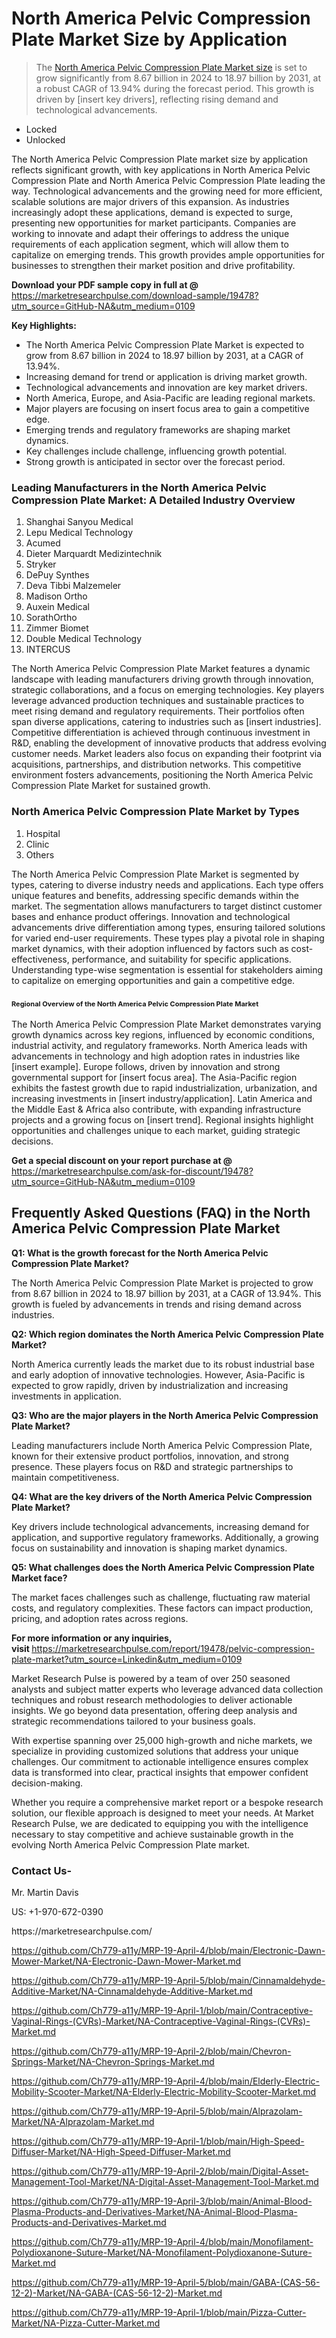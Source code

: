 <h1>North America Pelvic Compression Plate Market&nbsp;Size by Application</h1><blockquote><p>The <a href="https://marketresearchpulse.com/download-sample/19478?utm_source=GitHub-NA&amp;utm_medium=0109">North America Pelvic Compression Plate Market size</a> is set to grow significantly from 8.67 billion in 2024 to 18.97 billion by 2031, at a robust CAGR of 13.94% during the forecast period. This growth is driven by [insert key drivers], reflecting rising demand and technological advancements.</p></blockquote><ul><li>Locked<li> Unlocked</li></ul><p>The North America Pelvic Compression Plate market size by application reflects significant growth, with key applications in North America Pelvic Compression Plate and North America Pelvic Compression Plate leading the way. Technological advancements and the growing need for more efficient, scalable solutions are major drivers of this expansion. As industries increasingly adopt these applications, demand is expected to surge, presenting new opportunities for market participants. Companies are working to innovate and adapt their offerings to address the unique requirements of each application segment, which will allow them to capitalize on emerging trends. This growth provides ample opportunities for businesses to strengthen their market position and drive profitability.</p><p><strong>Download your PDF sample copy in full at @ </strong><a href="https://marketresearchpulse.com/download-sample/19478?utm_source=GitHub-NA&amp;utm_medium=0109">https://marketresearchpulse.com/download-sample/19478?utm_source=GitHub-NA&amp;utm_medium=0109</a></p><p><strong>Key Highlights: </strong></p><ul><li>The North America Pelvic Compression Plate Market is expected to grow from 8.67 billion in 2024 to 18.97 billion by 2031, at a CAGR of 13.94%.</li><li>Increasing demand for trend or application is driving market growth.</li><li>Technological advancements and innovation are key market drivers.</li><li>North America, Europe, and Asia-Pacific are leading regional markets.</li><li>Major players are focusing on insert focus area to gain a competitive edge.</li><li>Emerging trends and regulatory frameworks are shaping market dynamics.</li><li>Key challenges include challenge, influencing growth potential.</li><li>Strong growth is anticipated in sector over the forecast period.</li></ul><h3>Leading Manufacturers in the North America Pelvic Compression Plate Market: A Detailed Industry Overview</h3><ol><li>Shanghai Sanyou Medical</li><li>Lepu Medical Technology</li><li>Acumed</li><li>Dieter Marquardt Medizintechnik</li><li>Stryker</li><li>DePuy Synthes</li><li>Deva Tibbi Malzemeler</li><li>Madison Ortho</li><li>Auxein Medical</li><li>SorathOrtho</li><li>Zimmer Biomet</li><li>Double Medical Technology</li><li>INTERCUS</li></ol><div class="flex max-w-full flex-col flex-grow"><div class="min-h-8 text-message flex w-full flex-col items-end gap-2 whitespace-normal break-words [.text-message+&amp;]:mt-5" dir="auto" data-message-author-role="assistant" data-message-id="fd8432e4-4910-450d-b182-61b7bfb0a01f" data-message-model-slug="gpt-4o"><div class="flex w-full flex-col gap-1 empty:hidden first:pt-[3px]"><div class="markdown prose w-full break-words dark:prose-invert light"><p>The North America Pelvic Compression Plate Market features a dynamic landscape with leading manufacturers driving growth through innovation, strategic collaborations, and a focus on emerging technologies. Key players leverage advanced production techniques and sustainable practices to meet rising demand and regulatory requirements. Their portfolios often span diverse applications, catering to industries such as [insert industries]. Competitive differentiation is achieved through continuous investment in R&amp;D, enabling the development of innovative products that address evolving customer needs. Market leaders also focus on expanding their footprint via acquisitions, partnerships, and distribution networks. This competitive environment fosters advancements, positioning the North America Pelvic Compression Plate Market for sustained growth.</p></div></div></div></div><h3>North America Pelvic Compression Plate Market by Types</h3><ol><li>Hospital<li> Clinic<li> Others</li></ol><div class="flex max-w-full flex-col flex-grow"><div class="min-h-8 text-message flex w-full flex-col items-end gap-2 whitespace-normal break-words [.text-message+&amp;]:mt-5" dir="auto" data-message-author-role="assistant" data-message-id="084470be-0bb7-4664-bddf-5156b4f41249" data-message-model-slug="gpt-4o-mini"><div class="flex w-full flex-col gap-1 empty:hidden first:pt-[3px]"><div class="markdown prose w-full break-words dark:prose-invert light"><p>The North America Pelvic Compression Plate Market is segmented by types, catering to diverse industry needs and applications. Each type offers unique features and benefits, addressing specific demands within the market. The segmentation allows manufacturers to target distinct customer bases and enhance product offerings. Innovation and technological advancements drive differentiation among types, ensuring tailored solutions for varied end-user requirements. These types play a pivotal role in shaping market dynamics, with their adoption influenced by factors such as cost-effectiveness, performance, and suitability for specific applications. Understanding type-wise segmentation is essential for stakeholders aiming to capitalize on emerging opportunities and gain a competitive edge.</p></div></div></div></div><h3><span style="font-size: 11px;">Regional Overview of the North America Pelvic Compression Plate Market</span></h3><div class="flex max-w-full flex-col flex-grow"><div class="min-h-8 text-message flex w-full flex-col items-end gap-2 whitespace-normal break-words [.text-message+&amp;]:mt-5" dir="auto" data-message-author-role="assistant" data-message-id="e9038762-ce64-4e30-91c9-9bd413514231" data-message-model-slug="gpt-4o-mini"><div class="flex w-full flex-col gap-1 empty:hidden first:pt-[3px]"><div class="markdown prose w-full break-words dark:prose-invert light"><p>The North America Pelvic Compression Plate Market demonstrates varying growth dynamics across key regions, influenced by economic conditions, industrial activity, and regulatory frameworks. North America leads with advancements in technology and high adoption rates in industries like [insert example]. Europe follows, driven by innovation and strong governmental support for [insert focus area]. The Asia-Pacific region exhibits the fastest growth due to rapid industrialization, urbanization, and increasing investments in [insert industry/application]. Latin America and the Middle East &amp; Africa also contribute, with expanding infrastructure projects and a growing focus on [insert trend]. Regional insights highlight opportunities and challenges unique to each market, guiding strategic decisions.</p></div></div></div></div><p><strong>Get a special discount on your report purchase at @ </strong><a href="https://marketresearchpulse.com/ask-for-discount/19478?utm_source=GitHub-NA&amp;utm_medium=0109">https://marketresearchpulse.com/ask-for-discount/19478?utm_source=GitHub-NA&amp;utm_medium=0109</a></p><h2>Frequently Asked Questions (FAQ) in the North America Pelvic Compression Plate Market</h2><p><strong>Q1: What is the growth forecast for the North America Pelvic Compression Plate Market?</strong></p><p>The North America Pelvic Compression Plate Market is projected to grow from 8.67 billion in 2024 to 18.97 billion by 2031, at a CAGR of 13.94%. This growth is fueled by advancements in trends and rising demand across industries.</p><p><strong>Q2: Which region dominates the North America Pelvic Compression Plate Market?</strong></p><p>North America currently leads the market due to its robust industrial base and early adoption of innovative technologies. However, Asia-Pacific is expected to grow rapidly, driven by industrialization and increasing investments in application.</p><p><strong>Q3: Who are the major players in the North America Pelvic Compression Plate Market?</strong></p><p>Leading manufacturers include North America Pelvic Compression Plate, known for their extensive product portfolios, innovation, and strong presence. These players focus on R&amp;D and strategic partnerships to maintain competitiveness.</p><p><strong>Q4: What are the key drivers of the North America Pelvic Compression Plate Market?</strong></p><p>Key drivers include technological advancements, increasing demand for application, and supportive regulatory frameworks. Additionally, a growing focus on sustainability and innovation is shaping market dynamics.</p><p><strong>Q5: What challenges does the North America Pelvic Compression Plate Market face?</strong></p><p>The market faces challenges such as challenge, fluctuating raw material costs, and regulatory complexities. These factors can impact production, pricing, and adoption rates across regions.</p><p><strong>For more information or any inquiries, visit&nbsp;</strong><a href="https://marketresearchpulse.com/report/19478/pelvic-compression-plate-market?utm_source=Linkedin&utm_medium=0109">https://marketresearchpulse.com/report/19478/pelvic-compression-plate-market?utm_source=Linkedin&utm_medium=0109</a></p><p>Market Research Pulse is powered by a team of over 250 seasoned analysts and subject matter experts who leverage advanced data collection techniques and robust research methodologies to deliver actionable insights. We go beyond data presentation, offering deep analysis and strategic recommendations tailored to your business goals.</p><p>With expertise spanning over 25,000 high-growth and niche markets, we specialize in providing customized solutions that address your unique challenges. Our commitment to actionable intelligence ensures complex data is transformed into clear, practical insights that empower confident decision-making.</p><p>Whether you require a comprehensive market report or a bespoke research solution, our flexible approach is designed to meet your needs. At Market Research Pulse, we are dedicated to equipping you with the intelligence necessary to stay competitive and achieve sustainable growth in the evolving North America Pelvic Compression Plate market.</p><h3><strong>Contact Us-</strong></h3><p>Mr. Martin Davis</p><p>US: +1-970-672-0390</p><p>https://marketresearchpulse.com/</p><p><a href="https://github.com/Ch779-a11y/MRP-19-April-4/blob/main/Electronic-Dawn-Mower-Market/NA-Electronic-Dawn-Mower-Market.md">https://github.com/Ch779-a11y/MRP-19-April-4/blob/main/Electronic-Dawn-Mower-Market/NA-Electronic-Dawn-Mower-Market.md</a></p><p><a href="https://github.com/Ch779-a11y/MRP-19-April-5/blob/main/Cinnamaldehyde-Additive-Market/NA-Cinnamaldehyde-Additive-Market.md">https://github.com/Ch779-a11y/MRP-19-April-5/blob/main/Cinnamaldehyde-Additive-Market/NA-Cinnamaldehyde-Additive-Market.md</a></p><p><a href="https://github.com/Ch779-a11y/MRP-19-April-1/blob/main/Contraceptive-Vaginal-Rings-(CVRs)-Market/NA-Contraceptive-Vaginal-Rings-(CVRs)-Market.md">https://github.com/Ch779-a11y/MRP-19-April-1/blob/main/Contraceptive-Vaginal-Rings-(CVRs)-Market/NA-Contraceptive-Vaginal-Rings-(CVRs)-Market.md</a></p><p><a href="https://github.com/Ch779-a11y/MRP-19-April-2/blob/main/Chevron-Springs-Market/NA-Chevron-Springs-Market.md">https://github.com/Ch779-a11y/MRP-19-April-2/blob/main/Chevron-Springs-Market/NA-Chevron-Springs-Market.md</a></p><p><a href="https://github.com/Ch779-a11y/MRP-19-April-4/blob/main/Elderly-Electric-Mobility-Scooter-Market/NA-Elderly-Electric-Mobility-Scooter-Market.md">https://github.com/Ch779-a11y/MRP-19-April-4/blob/main/Elderly-Electric-Mobility-Scooter-Market/NA-Elderly-Electric-Mobility-Scooter-Market.md</a></p><p><a href="https://github.com/Ch779-a11y/MRP-19-April-5/blob/main/Alprazolam-Market/NA-Alprazolam-Market.md">https://github.com/Ch779-a11y/MRP-19-April-5/blob/main/Alprazolam-Market/NA-Alprazolam-Market.md</a></p><p><a href="https://github.com/Ch779-a11y/MRP-19-April-1/blob/main/High-Speed-Diffuser-Market/NA-High-Speed-Diffuser-Market.md">https://github.com/Ch779-a11y/MRP-19-April-1/blob/main/High-Speed-Diffuser-Market/NA-High-Speed-Diffuser-Market.md</a></p><p><a href="https://github.com/Ch779-a11y/MRP-19-April-2/blob/main/Digital-Asset-Management-Tool-Market/NA-Digital-Asset-Management-Tool-Market.md">https://github.com/Ch779-a11y/MRP-19-April-2/blob/main/Digital-Asset-Management-Tool-Market/NA-Digital-Asset-Management-Tool-Market.md</a></p><p><a href="https://github.com/Ch779-a11y/MRP-19-April-3/blob/main/Animal-Blood-Plasma-Products-and-Derivatives-Market/NA-Animal-Blood-Plasma-Products-and-Derivatives-Market.md">https://github.com/Ch779-a11y/MRP-19-April-3/blob/main/Animal-Blood-Plasma-Products-and-Derivatives-Market/NA-Animal-Blood-Plasma-Products-and-Derivatives-Market.md</a></p><p><a href="https://github.com/Ch779-a11y/MRP-19-April-4/blob/main/Monofilament-Polydioxanone-Suture-Market/NA-Monofilament-Polydioxanone-Suture-Market.md">https://github.com/Ch779-a11y/MRP-19-April-4/blob/main/Monofilament-Polydioxanone-Suture-Market/NA-Monofilament-Polydioxanone-Suture-Market.md</a></p><p><a href="https://github.com/Ch779-a11y/MRP-19-April-5/blob/main/GABA-(CAS-56-12-2)-Market/NA-GABA-(CAS-56-12-2)-Market.md">https://github.com/Ch779-a11y/MRP-19-April-5/blob/main/GABA-(CAS-56-12-2)-Market/NA-GABA-(CAS-56-12-2)-Market.md</a></p><p><a href="https://github.com/Ch779-a11y/MRP-19-April-1/blob/main/Pizza-Cutter-Market/NA-Pizza-Cutter-Market.md">https://github.com/Ch779-a11y/MRP-19-April-1/blob/main/Pizza-Cutter-Market/NA-Pizza-Cutter-Market.md</a></p>
